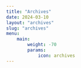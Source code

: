 ```yaml
---
title: "Archives"
date: 2024-03-10
layout: "archives"
slug: "archives"
menu:
    main:
        weight: -70
        params: 
            icon: archives
---
```

